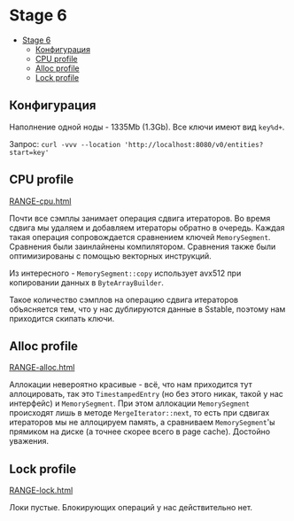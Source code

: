 # Stage 6

- [Stage 6](#stage-6)
    * [Конфигурация](#Конфигурация)
    * [CPU profile](#cpu-profile)
    * [Alloc profile](#alloc-profile)
    * [Lock profile](#lock-profile)

## Конфигурация

Наполнение одной ноды - 1335Mb (1.3Gb). Все ключи имеют вид `key%d+`.

Запрос: `curl -vvv --location 'http://localhost:8080/v0/entities?start=key'`

## CPU profile

[RANGE-cpu.html](RANGE-cpu.html)

Почти все сэмплы занимает операция сдвига итераторов. Во время сдвига мы удаляем и добавляем итераторы обратно в очередь.
Каждая такая операция сопровождается сравнением ключей `MemorySegment`. Сравнения были заинлайнены компилятором. 
Сравнения также были оптимизированы с помощью векторных инструкций.

Из интересного - `MemorySegment::copy` использует avx512 при копировании данных в `ByteArrayBuilder`.

Такое количество сэмплов на операцию сдвига итераторов объясняется тем, что у нас дублируются данные в Sstable, поэтому 
нам приходится скипать ключи.

## Alloc profile

[RANGE-alloc.html](RANGE-alloc.html)

Аллокации невероятно красивые - всё, что нам приходится тут аллоцировать, так это `TimestampedEntry` (но без этого никак,
такой у нас интерфейс) и `MemorySegment`. При этом аллокации `MemorySegment` происходят лишь в методе 
`MergeIterator::next`, то есть при сдвигах итераторов мы не аллоцируем память, а сравниваем `MemorySegment`'ы прямиком 
на диске (а точнее скорее всего в page cache). Достойно уважения.

## Lock profile

[RANGE-lock.html](RANGE-lock.html)

Локи пустые. Блокирующих операций у нас действительно нет.
